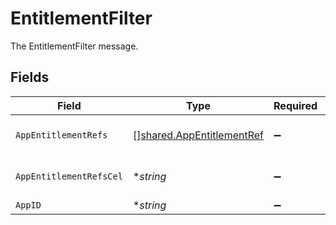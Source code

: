 # EntitlementFilter

The EntitlementFilter message.


## Fields

| Field                                                                         | Type                                                                          | Required                                                                      | Description                                                                   |
| ----------------------------------------------------------------------------- | ----------------------------------------------------------------------------- | ----------------------------------------------------------------------------- | ----------------------------------------------------------------------------- |
| `AppEntitlementRefs`                                                          | [][shared.AppEntitlementRef](../../../pkg/models/shared/appentitlementref.md) | :heavy_minus_sign:                                                            | The appEntitlementRefs field.                                                 |
| `AppEntitlementRefsCel`                                                       | **string*                                                                     | :heavy_minus_sign:                                                            | The appEntitlementRefsCel field.                                              |
| `AppID`                                                                       | **string*                                                                     | :heavy_minus_sign:                                                            | The appId field.                                                              |